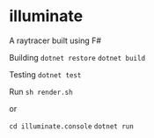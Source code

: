 # illuminate

A raytracer built using F#

Building
`dotnet restore`
`dotnet build`

Testing
`dotnet test`

Run
`sh render.sh`

or

`cd illuminate.console`
`dotnet run`
